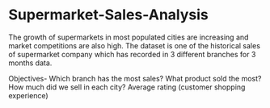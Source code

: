 # Supermarket-Sales-Analysis
The growth of supermarkets in most populated cities are increasing and market competitions are also high. The dataset is one of the historical sales of supermarket company which has recorded in 3 different branches for 3 months data.

Objectives-
Which branch has the most sales?
What product  sold the most?
How much did we sell in each city?
Average rating (customer shopping experience)
